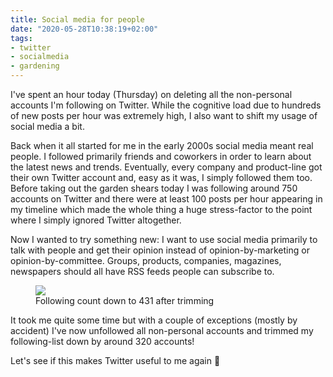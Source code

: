 ```yaml
---
title: Social media for people
date: "2020-05-28T10:38:19+02:00"
tags:
- twitter
- socialmedia
- gardening
---
```


I've spent an hour today (Thursday) on deleting all the non-personal accounts I'm following on Twitter. While the cognitive load due to hundreds of new posts per hour was extremely high, I also want to shift my usage of social media a bit.

Back when it all started for me in the early 2000s social media meant real people. I followed primarily friends and coworkers in order to learn about the latest news and trends. Eventually, every company and product-line got their own Twitter account and, easy as it was, I simply followed them too. Before taking out the garden shears today I was following around 750 accounts on Twitter and there were at least 100 posts per hour appearing in my timeline which made the whole thing a huge stress-factor to the point where I simply ignored Twitter altogether.

Now I wanted to try something new: I want to use social media primarily to talk with people and get their opinion instead of opinion-by-marketing or opinion-by-committee. Groups, products, companies, magazines, newspapers should all have RSS feeds people can subscribe to.

<figure><img src="/media/2020/Screenshot%202020-05-28%20at%2010.32.41.png"><figcaption>Following count down to 431 after trimming</figcaption></figure>

It took me quite some time but with a couple of exceptions (mostly by accident) I've now unfollowed all non-personal accounts and trimmed my following-list down by around 320 accounts!

Let's see if this makes Twitter useful to me again 🙂
